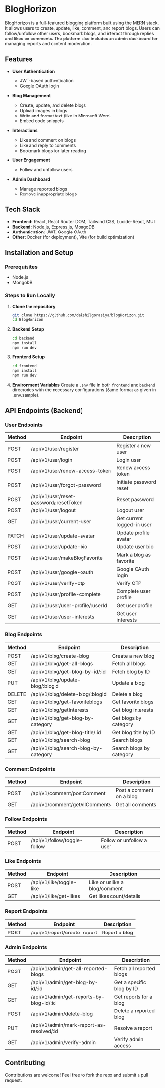 # BlogHorizon

BlogHorizon is a full-featured blogging platform built using the MERN stack. It allows users to create, update, like, comment, and report blogs. Users can follow/unfollow other users, bookmark blogs, and interact through replies and likes on comments. The platform also includes an admin dashboard for managing reports and content moderation.

## Features

- **User Authentication**
  - JWT-based authentication
  - Google OAuth login

- **Blog Management**
  - Create, update, and delete blogs
  - Upload images in blogs
  - Write and format text (like in Microsoft Word)
  - Embed code snippets

- **Interactions**
  - Like and comment on blogs
  - Like and reply to comments
  - Bookmark blogs for later reading

- **User Engagement**
  - Follow and unfollow users

- **Admin Dashboard**
  - Manage reported blogs
  - Remove inappropriate blogs

## Tech Stack

- **Frontend:** React, React Router DOM, Tailwind CSS, Lucide-React, MUI
- **Backend:** Node.js, Express.js, MongoDB
- **Authentication:** JWT, Google OAuth
- **Other:** Docker (for deployment), Vite (for build optimization)

## Installation and Setup

### Prerequisites

- Node.js
- MongoDB

### Steps to Run Locally

1. **Clone the repository**
   ```sh
   git clone https://github.com/dakshilgorasiya/blogHorizon.git
   cd BlogHorizon
   ```

2. **Backend Setup**
   ```sh
   cd backend
   npm install
   npm run dev
   ```

3. **Frontend Setup**
   ```sh
   cd frontend
   npm install
   npm run dev
   ```

4. **Environment Variables**
   Create a `.env` file in both `frontend` and `backend` directories with the necessary configurations (Same format as given in .env.sample).

## API Endpoints (Backend)

### User Endpoints
| Method | Endpoint                        | Description               |
|--------|--------------------------------|---------------------------|
| POST   | /api/v1/user/register          | Register a new user       |
| POST   | /api/v1/user/login             | Login user                |
| POST   | /api/v1/user/renew-access-token| Renew access token        |
| POST   | /api/v1/user/forgot-password   | Initiate password reset   |
| POST   | /api/v1/user/reset-password/:resetToken | Reset password |
| POST   | /api/v1/user/logout            | Logout user               |
| GET    | /api/v1/user/current-user      | Get current logged-in user |
| PATCH  | /api/v1/user/update-avatar     | Update profile avatar     |
| POST   | /api/v1/user/update-bio        | Update user bio           |
| POST   | /api/v1/user/makeBlogFavorite  | Mark a blog as favorite   |
| POST   | /api/v1/user/google-oauth      | Google OAuth login        |
| POST   | /api/v1/user/verify-otp        | Verify OTP                |
| POST   | /api/v1/user/profile-complete  | Complete user profile     |
| GET    | /api/v1/user/user-profile/:userId | Get user profile        |
| GET    | /api/v1/user/user-interests    | Get user interests        |

### Blog Endpoints
| Method | Endpoint                     | Description               |
|--------|------------------------------|---------------------------|
| POST   | /api/v1/blog/create-blog     | Create a new blog         |
| GET    | /api/v1/blog/get-all-blogs   | Fetch all blogs           |
| GET    | /api/v1/blog/get-blog-by-id/:id | Fetch blog by ID       |
| PUT    | /api/v1/blog/update-blog/:blogId | Update a blog         |
| DELETE | /api/v1/blog/delete-blog/:blogId | Delete a blog         |
| GET    | /api/v1/blog/get-favoriteblogs | Get favorite blogs    |
| GET    | /api/v1/blog/getInterests    | Get blog interests        |
| GET    | /api/v1/blog/get-blog-by-category | Get blogs by category |
| GET    | /api/v1/blog/get-blog-title/:id | Get blog title by ID |
| GET    | /api/v1/blog/search-blog     | Search blogs              |
| GET    | /api/v1/blog/search-blog-by-category | Search blogs by category |

### Comment Endpoints
| Method | Endpoint                    | Description               |
|--------|-----------------------------|---------------------------|
| POST   | /api/v1/comment/postComment | Post a comment on a blog  |
| GET    | /api/v1/comment/getAllComments | Get all comments      |

### Follow Endpoints
| Method | Endpoint                      | Description               |
|--------|--------------------------------|---------------------------|
| POST   | /api/v1/follow/toggle-follow  | Follow or unfollow a user |

### Like Endpoints
| Method | Endpoint                     | Description               |
|--------|------------------------------|---------------------------|
| POST   | /api/v1/like/toggle-like     | Like or unlike a blog/comment |
| GET    | /api/v1/like/get-likes       | Get likes count/details   |

### Report Endpoints
| Method | Endpoint                     | Description               |
|--------|------------------------------|---------------------------|
| POST   | /api/v1/report/create-report | Report a blog            |

### Admin Endpoints
| Method | Endpoint                                | Description                    |
|--------|----------------------------------------|--------------------------------|
| POST   | /api/v1/admin/get-all-reported-blogs  | Fetch all reported blogs       |
| GET    | /api/v1/admin/get-blog-by-id/:id      | Get a specific blog by ID      |
| GET    | /api/v1/admin/get-reports-by-blog-id/:id | Get reports for a blog    |
| POST   | /api/v1/admin/delete-blog            | Delete a reported blog         |
| PUT    | /api/v1/admin/mark-report-as-resolved/:id | Resolve a report        |
| GET    | /api/v1/admin/verify-admin           | Verify admin access            |

## Contributing

Contributions are welcome! Feel free to fork the repo and submit a pull request.

